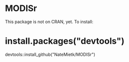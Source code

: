 # MODISr

This package is not on CRAN, yet. To install:

# install.packages("devtools")
devtools::install_github("NateMietk/MODISr")
